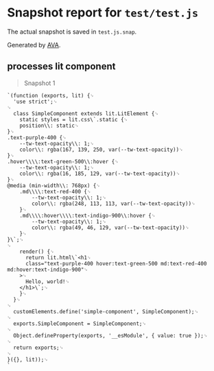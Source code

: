 # Snapshot report for `test/test.js`

The actual snapshot is saved in `test.js.snap`.

Generated by [AVA](https://avajs.dev).

## processes lit component

> Snapshot 1

    `(function (exports, lit) {␊
      'use strict';␊
    ␊
      class SimpleComponent extends lit.LitElement {␊
        static styles = lit.css\`.static {␊
        position\\: static␊
    }␊
    .text-purple-400 {␊
        --tw-text-opacity\\: 1;␊
        color\\: rgba(167, 139, 250, var(--tw-text-opacity))␊
    }␊
    .hover\\\\:text-green-500\\:hover {␊
        --tw-text-opacity\\: 1;␊
        color\\: rgba(16, 185, 129, var(--tw-text-opacity))␊
    }␊
    @media (min-width\\: 768px) {␊
        .md\\\\:text-red-400 {␊
            --tw-text-opacity\\: 1;␊
            color\\: rgba(248, 113, 113, var(--tw-text-opacity))␊
        }␊
        .md\\\\:hover\\\\:text-indigo-900\\:hover {␊
            --tw-text-opacity\\: 1;␊
            color\\: rgba(49, 46, 129, var(--tw-text-opacity))␊
        }␊
    }\`;␊
    ␊
        render() {␊
          return lit.html\`<h1␊
          class="text-purple-400 hover:text-green-500 md:text-red-400 md:hover:text-indigo-900"␊
        >␊
          Hello, world!␊
        </h1>\`;␊
        }␊
      }␊
    ␊
      customElements.define('simple-component', SimpleComponent);␊
    ␊
      exports.SimpleComponent = SimpleComponent;␊
    ␊
      Object.defineProperty(exports, '__esModule', { value: true });␊
    ␊
      return exports;␊
    ␊
    }({}, lit));␊
    `
